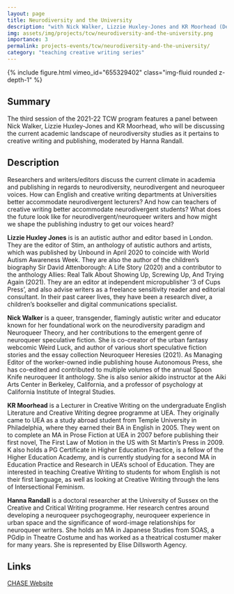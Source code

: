 ```yaml
---
layout: page
title: Neurodiversity and the University
description: "with Nick Walker, Lizzie Huxley-Jones and KR Moorhead (Dec 2021)"
img: assets/img/projects/tcw/neurodiversity-and-the-university.png
importance: 3
permalink: projects-events/tcw/neurodiversity-and-the-university/
category: "teaching creative writing series"
---
```


<div class="row">
    <div class="col-sm mt-1 mt-md-0">
        {% include figure.html vimeo_id="655329402" class="img-fluid rounded z-depth-1" %}
    </div>
</div>

## Summary
The third session of the 2021-22 TCW program features a panel between Nick Walker, Lizzie Huxley-Jones and KR Moorhead, who will be discussing the current academic landscape of neurodiversity studies as it pertains to creative writing and publishing, moderated by Hanna Randall.

## Description
Researchers and writers/editors discuss the current climate in academia and publishing in regards to neurodiversity, neurodivergent and neuroqueer voices. How can English and creative writing departments at Universities better accommodate neurodivergent lecturers? And how can teachers of creative writing better accommodate neurodivergent students? What does the future look like for neurodivergent/neuroqueer writers and how might we shape the publishing industry to get our voices heard?

**Lizzie Huxley Jones** is is an autistic author and editor based in London. They are the editor of Stim, an anthology of autistic authors and artists, which was published by Unbound in April 2020 to coincide with World Autism Awareness Week. They are also the author of the children’s biography Sir David Attenborough: A Life Story (2020) and a contributor to the anthology Allies: Real Talk About Showing Up, Screwing Up, And Trying Again (2021). They are an editor at independent micropublisher ‘3 of Cups Press’, and also advise writers as a freelance sensitivity reader and editorial consultant. In their past career lives, they have been a research diver, a children’s bookseller and digital communications specialist.

**Nick Walker** is a queer, transgender, flamingly autistic writer and educator known for her foundational work on the neurodiversity paradigm and Neuroqueer Theory, and her contributions to the emergent genre of neuroqueer speculative fiction. She is co-creator of the urban fantasy webcomic Weird Luck, and author of various short speculative fiction stories and the essay collection Neuroqueer Heresies (2021). As Managing Editor of the worker-owned indie publishing house Autonomous Press, she has co-edited and contributed to multiple volumes of the annual Spoon Knife neuroqueer lit anthology. She is also senior aikido instructor at the Aiki Arts Center in Berkeley, California, and a professor of psychology at California Institute of Integral Studies.

**KR Moorhead** is a Lecturer in Creative Writing on the undergraduate English Literature and Creative Writing degree programme at UEA. They originally came to UEA as a study abroad student from Temple University in Philadelphia, where they earned their BA in English in 2005. They went on to complete an MA in Prose Fiction at UEA in 2007 before publishing their first novel, The First Law of Motion in the US with St Martin’s Press in 2009. K also holds a PG Certificate in Higher Education Practice, is a fellow of the Higher Education Academy, and is currently studying for a second MA in Education Practice and Research in UEA’s school of Education. They are interested in teaching Creative Writing to students for whom English is not their first language, as well as looking at Creative Writing through the lens of Intersectional Feminism.

**Hanna Randall** is a doctoral researcher at the University of Sussex on the Creative and Critical Writing programme. Her research centres around developing a neuroqueer psychogeography, neuroqueer experience in urban space and the significance of word-image relationships for neuroqueer writers. She holds an MA in Japanese Studies from SOAS, a PGdip in Theatre Costume and has worked as a theatrical costumer maker for many years. She is represented by Elise Dillsworth Agency.

## Links
[CHASE Website](https://www.chasevle.org.uk/programmes/teaching-creative-writing/tcw-session-11/)

